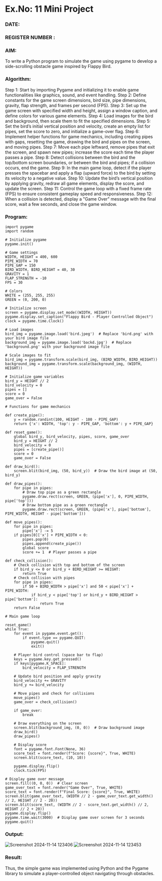 # Ex.No: 11  Mini Project 
### DATE:                                                                            
### REGISTER NUMBER : 
### AIM: 
To write a Python program to simulate the game using pygame to develop a side-scrolling obstacle game inspired by Flappy Bird.
### Algorithm:
Step 1: Start by importing Pygame and initializing it to enable game functionalities like graphics, sound, and event handling.
Step 2: Define constants for the game screen dimensions, bird size, pipe dimensions, gravity, flap strength, and frames per second (FPS).
Step 3: Set up the game screen with specified width and height, assign a window caption, and define colors for various game elements.
Step 4: Load images for the bird and background, then scale them to fit the specified dimensions.
Step 5: Set the bird’s initial vertical position and velocity, create an empty list for pipes, set the score to zero, and initialize a game-over flag.
Step 6: Implement helper functions for game mechanics, including creating pipes with gaps, resetting the game, drawing the bird and pipes on the screen, and moving pipes.
Step 7: Move each pipe leftward, remove pipes that exit the screen, and spawn new pipes; increase the score each time the player passes a pipe.
Step 8: Detect collisions between the bird and the top/bottom screen boundaries, or between the bird and pipes; if a collision occurs, end the game.
Step 9: In the main game loop, detect if the player presses the spacebar and apply a flap (upward force) to the bird by setting its velocity to a negative value.
Step 10: Update the bird’s vertical position by applying gravity, redraw all game elements, display the score, and update the screen.
Step 11: Control the game loop with a fixed frame rate (FPS) to ensure consistent gameplay speed and responsiveness.
Step 12: When a collision is detected, display a "Game Over" message with the final score, wait a few seconds, and close the game window.

### Program:
```
import pygame
import random

# Initialize pygame
pygame.init()

# Game settings
WIDTH, HEIGHT = 400, 600
PIPE_WIDTH = 70
PIPE_GAP = 150
BIRD_WIDTH, BIRD_HEIGHT = 40, 30
GRAVITY = 1
FLAP_STRENGTH = -10
FPS = 30

# Colors
WHITE = (255, 255, 255)
GREEN = (0, 200, 0)

# Initialize screen
screen = pygame.display.set_mode((WIDTH, HEIGHT))
pygame.display.set_caption("Flappy Bird - Player Controlled Object")
clock = pygame.time.Clock()

# Load images
bird_img = pygame.image.load('bird.jpeg')  # Replace 'bird.png' with your bird image file
background_img = pygame.image.load('backd.jpg')  # Replace 'background.png' with your background image file

# Scale images to fit
bird_img = pygame.transform.scale(bird_img, (BIRD_WIDTH, BIRD_HEIGHT))
background_img = pygame.transform.scale(background_img, (WIDTH, HEIGHT))

# Initialize game variables
bird_y = HEIGHT // 2
bird_velocity = 0
pipes = []
score = 0
game_over = False

# Functions for game mechanics

def create_pipe():
    y = random.randint(100, HEIGHT - 100 - PIPE_GAP)
    return {'x': WIDTH, 'top': y - PIPE_GAP, 'bottom': y + PIPE_GAP}

def reset_game():
    global bird_y, bird_velocity, pipes, score, game_over
    bird_y = HEIGHT // 2
    bird_velocity = 0
    pipes = [create_pipe()]
    score = 0
    game_over = False

def draw_bird():
    screen.blit(bird_img, (50, bird_y))  # Draw the bird image at (50, bird_y)

def draw_pipes():
    for pipe in pipes:
        # Draw top pipe as a green rectangle
        pygame.draw.rect(screen, GREEN, (pipe['x'], 0, PIPE_WIDTH, pipe['top']))
        # Draw bottom pipe as a green rectangle
        pygame.draw.rect(screen, GREEN, (pipe['x'], pipe['bottom'], PIPE_WIDTH, HEIGHT - pipe['bottom']))

def move_pipes():
    for pipe in pipes:
        pipe['x'] -= 5
    if pipes[0]['x'] + PIPE_WIDTH < 0:
        pipes.pop(0)
        pipes.append(create_pipe())
        global score
        score += 1  # Player passes a pipe

def check_collision():
    # Check collision with top and bottom of the screen
    if bird_y <= 0 or bird_y + BIRD_HEIGHT >= HEIGHT:
        return True
    # Check collision with pipes
    for pipe in pipes:
        if 50 + BIRD_WIDTH > pipe['x'] and 50 < pipe['x'] + PIPE_WIDTH:
            if bird_y < pipe['top'] or bird_y + BIRD_HEIGHT > pipe['bottom']:
                return True
    return False

# Main game loop

reset_game()
while True:
    for event in pygame.event.get():
        if event.type == pygame.QUIT:
            pygame.quit()
            exit()
            
    # Player bird control (space bar to flap)
    keys = pygame.key.get_pressed()
    if keys[pygame.K_SPACE]:
        bird_velocity = FLAP_STRENGTH
        
    # Update bird position and apply gravity
    bird_velocity += GRAVITY
    bird_y += bird_velocity

    # Move pipes and check for collisions
    move_pipes()
    game_over = check_collision()
    
    if game_over:
        break

    # Draw everything on the screen
    screen.blit(background_img, (0, 0))  # Draw background image
    draw_bird()
    draw_pipes()

    # Display score
    font = pygame.font.Font(None, 36)
    score_text = font.render(f"Score: {score}", True, WHITE)
    screen.blit(score_text, (10, 10))
    
    pygame.display.flip()
    clock.tick(FPS)

# Display game over message
screen.fill((0, 0, 0))  # Clear screen
game_over_text = font.render("Game Over", True, WHITE)
score_text = font.render(f"Final Score: {score}", True, WHITE)
screen.blit(game_over_text, (WIDTH // 2 - game_over_text.get_width() // 2, HEIGHT // 2 - 20))
screen.blit(score_text, (WIDTH // 2 - score_text.get_width() // 2, HEIGHT // 2 + 20))
pygame.display.flip()
pygame.time.wait(3000)  # Display game over screen for 3 seconds
pygame.quit()
```
### Output:

![Screenshot 2024-11-14 123406](https://github.com/user-attachments/assets/28ea9d51-628d-423a-b2d3-f38af596ac26)
![Screenshot 2024-11-14 123453](https://github.com/user-attachments/assets/9635af09-2691-4b48-9336-1bcbc6612743)


### Result:
Thus, the simple game was implemented using Python and the Pygame library to simulate a player-controlled object navigating through obstacles.
